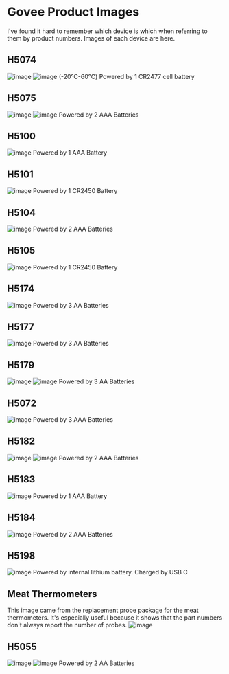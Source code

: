 # Govee Product Images
I've found it hard to remember which device is which when referring to them by product numbers. Images of each device are here.

## H5074
![image](h5074-phone.jpg) ![image](h5074.jpg)
(-20℃-60℃)
Powered by 1 CR2477 cell battery

## H5075
![image](h5075-phone.jpg) ![image](h5075.jpg)
Powered by 2 AAA Batteries

## H5100
![image](h5100-phone.jpg)
Powered by 1 AAA Battery

## H5101
![image](h5101-phone.jpg)
Powered by 1 CR2450 Battery

## H5104
![image](h5104-phone.jpg)
Powered by 2 AAA Batteries

## H5105
![image](h5105-phone.jpg)
Powered by 1 CR2450 Battery

## H5174
![image](h5174-phone.jpg)
Powered by 3 AA Batteries

## H5177
![image](h5177-phone.jpg)
Powered by 3 AA Batteries

## H5179
![image](h5179-phone.jpg) ![image](h5179.jpg)
Powered by 3 AA Batteries

## H5072
![image](h5072-phone.jpg)
Powered by 3 AAA Batteries

## H5182
![image](h5182-phone.jpg) ![image](h5182.jpg)
Powered by 2 AAA Batteries

## H5183
![image](h5183-phone.jpg)
Powered by 1 AAA Battery

## H5184
![image](h5184-phone.jpg)
Powered by 2 AAA Batteries

## H5198
![image](h5198-phone.jpg)
Powered by internal lithium battery. Charged by USB C

## Meat Thermometers
This image came from the replacement probe package for the meat thermometers. It's especially useful because it shows that the part numbers don't always report the number of probes.
![image](meatthermometers.jpg) 

## H5055
![image](h5055-phone.jpg)
![image](h5055-phone-6probes.jpg)
Powered by 2 AA Batteries

